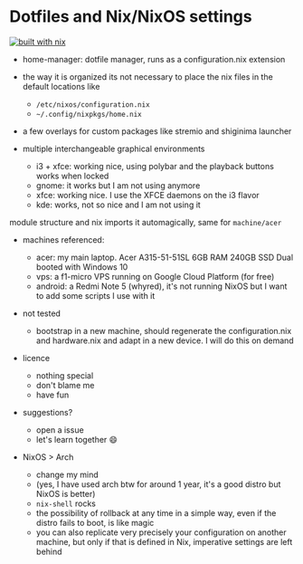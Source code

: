 # Dotfiles and Nix/NixOS settings

[![built with nix](https://builtwithnix.org/badge.svg)](https://builtwithnix.org)

- home-manager: dotfile manager, runs as a configuration.nix extension

- the way it is organized its not necessary to place the nix files in the default locations like

    - `/etc/nixos/configuration.nix`
    - `~/.config/nixpkgs/home.nix`

- a few overlays for custom packages like stremio and shiginima launcher

- multiple interchangeable graphical environments
    - i3 + xfce: working nice, using polybar and the playback buttons works when locked
    - gnome: it works but I am not using anymore
    - xfce: working nice. I use the XFCE daemons on the i3 flavor
    - kde: works, not so nice and I am not using it

module structure and nix imports it automagically, same for `machine/acer`
    
- machines referenced:
    - acer: my main laptop. Acer A315-51-51SL 6GB RAM 240GB SSD Dual booted with Windows 10
    - vps: a f1-micro VPS running on Google Cloud Platform (for free)
    - android: a Redmi Note 5 (whyred), it's not running NixOS but I want to add some scripts I use with it

- not tested
    - bootstrap in a new machine, should regenerate the configuration.nix and hardware.nix and adapt in a new device. I will do this on demand

- licence
    - nothing special
    - don't blame me
    - have fun

- suggestions?
    - open a issue
    - let's learn together :smile:

- NixOS > Arch
    - change my mind
    - (yes, I have used arch btw for around 1 year, it's a good distro but NixOS is better)
    - `nix-shell` rocks
    - the possibility of rollback at any time in a simple way, even if the distro fails to boot, is like magic
    - you can also replicate very precisely your configuration on another machine, but only if that is defined in Nix, imperative settings are left behind
